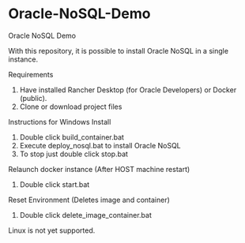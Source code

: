 # Oracle-NoSQL-Demo
Oracle NoSQL Demo

With this repository, it is possible to install Oracle NoSQL in a single instance.

Requirements
1. Have installed Rancher Desktop (for Oracle Developers) or Docker (public).
2. Clone or download project files

Instructions for Windows
Install
1. Double click build_container.bat
2. Execute deploy_nosql.bat to install Oracle NoSQL
3. To stop just double click stop.bat

Relaunch docker instance (After HOST machine restart)
1. Double click start.bat

Reset Environment (Deletes image and container)
1. Double click delete_image_container.bat


Linux is not yet supported.
